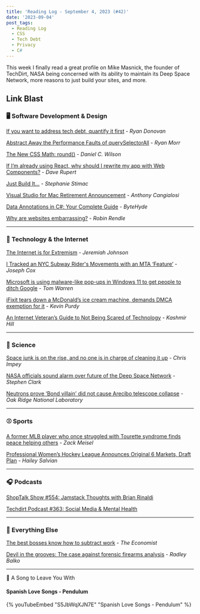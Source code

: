 ```yaml
---
title: 'Reading Log - September 4, 2023 (#42)'
date: '2023-09-04'
post_tags:
  - Reading Log
  - CSS
  - Tech Debt
  - Privacy
  - C#
---
```


This week I finally read a great profile on Mike Masnick, the founder of TechDirt, NASA being concerned with its ability to maintain its Deep Space Network, more reasons to just build your sites, and more.
<!-- excerpt -->

## Link Blast

### 🖥 Software Development & Design

[If you want to address tech debt, quantify it first](https://stackoverflow.blog/2023/08/24/if-you-want-to-address-tech-debt-quantify-it-first/) - *Ryan Donovan*

[Abstract Away the Performance Faults of querySelectorAll](http://ryanmorr.com/abstract-away-the-performance-faults-of-queryselectorall/) - *Ryan Morr*

[The New CSS Math: round()](https://danielcwilson.com/posts/mathematicss-round/) - *Daniel C. Wilson*

[If I’m already using React, why should I rewrite my app with Web Components?](https://daverupert.com/2023/08/why-rewrite-with-web-components/) - *Dave Rupert*

[Just Build It...](https://blog.stephaniestimac.com/posts/2023/09/just-build-it/) - *Stephanie Stimac*

[Visual Studio for Mac Retirement Announcement](https://devblogs.microsoft.com/visualstudio/visual-studio-for-mac-retirement-announcement/) - *Anthony Cangialosi*

[Data Annotations in C#: Your Complete Guide](https://www.bytehide.com/blog/data-annotations-in-csharp) - *ByteHyde*

[Why are websites embarrassing?](https://robinrendle.com/notes/why-are-websites-embarrassing/) - *Robin Rendle*

---

### 📡 Technology & the Internet

[The Internet is for Extremism](https://www.infinitescroll.us/p/the-internet-is-for-extremism) - *Jeremiah Johnson*

[I Tracked an NYC Subway Rider's Movements with an MTA ‘Feature’](https://www.404media.co/i-tracked-nyc-subway-rider-home-omny-mta/) - *Joseph Cox*

[Microsoft is using malware-like pop-ups in Windows 11 to get people to ditch Google](https://www.theverge.com/2023/8/30/23851902/microsoft-bing-popups-windows-11-malware) - *Tom Warren*

[iFixit tears down a McDonald’s ice cream machine, demands DMCA exemption for it](https://arstechnica.com/gadgets/2023/08/mcdonalds-ice-cream-machine-teardown-shows-error-codes-dmca-keep-it-broken/) - *Kevin Purdy*

[An Internet Veteran’s Guide to Not Being Scared of Technology](https://www.nytimes.com/2023/07/29/technology/mike-masnick-techdirt-internet-future.html) - *Kashmir Hill*

---

### 🔬 Science

[Space junk is on the rise, and no one is in charge of cleaning it up](https://theconversation.com/space-junk-in-earth-orbit-and-on-the-moon-will-increase-with-future-missions-but-nobodys-in-charge-of-cleaning-it-up-212421) - *Chris Impey*

[NASA officials sound alarm over future of the Deep Space Network](https://arstechnica.com/space/2023/08/nasas-artemis-i-mission-nearly-broke-the-deep-space-network/) - *Stephen Clark*

[Neutrons prove ‘Bond villain’ did not cause Arecibo telescope collapse](https://www.ornl.gov/news/neutrons-prove-bond-villain-did-not-cause-arecibo-telescope-collapse) - *Oak Ridge National Laboratory*

---

### ⚾️ Sports

[A former MLB player who once struggled with Tourette syndrome finds peace helping others](https://theathletic.com/4755552/2023/08/16/mlb-tourette-syndrome-jim-eisenreich) - *Zack Meisel*

[Professional Women’s Hockey League Announces Original 6 Markets, Draft Plan](https://theathletic.com/4814360/2023/08/29/professional-womens-hockey-league-teams/) - *Hailey Salvian*

---

### 🎧 Podcasts

[ShopTalk Show #554: Jamstack Thoughts with Brian Rinaldi](https://shoptalkshow.com/554/)

[Techdirt Podcast #363: Social Media & Mental Health](https://www.techdirt.com/2023/08/29/techdirt-podcast-episode-363-social-media-mental-health/)

---

### 🎒 Everything Else

[The best bosses know how to subtract work](https://www.economist.com/business/2023/08/31/the-best-bosses-know-how-to-subtract-work) - *The Economist*

[Devil in the grooves: The case against forensic firearms analysis](https://radleybalko.substack.com/p/devil-in-the-grooves-the-case-against) - *Radley Balko*

---

🎵 A Song to Leave You With

#### Spanish Love Songs - Pendulum

{% youTubeEmbed "S5JbWqXJN7E" "Spanish Love Songs - Pendulum" %}
